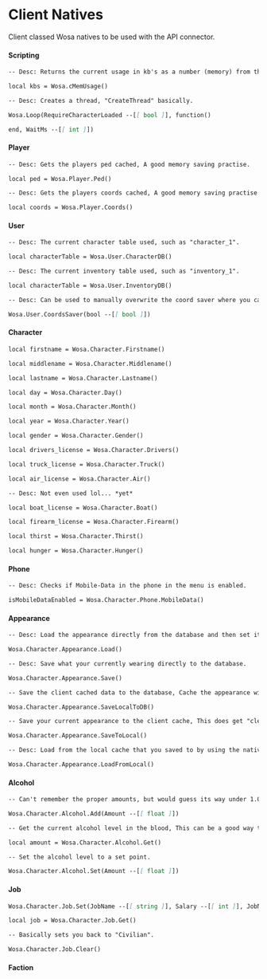 # Client Natives

Client classed Wosa natives to be used with the API connector.

#### Scripting

```Markdown
-- Desc: Returns the current usage in kb's as a number (memory) from the core.

local kbs = Wosa.cMemUsage()
```

```Markdown
-- Desc: Creates a thread, "CreateThread" basically.

Wosa.Loop(RequireCharacterLoaded --[[ bool ]], function()

end, WaitMs --[[ int ]])
```

#### Player

```Markdown
-- Desc: Gets the players ped cached, A good memory saving practise.

local ped = Wosa.Player.Ped()
```

```Markdown
-- Desc: Gets the players coords cached, A good memory saving practise.

local coords = Wosa.Player.Coords()
```

#### User

```Markdown
-- Desc: The current character table used, such as "character_1".

local characterTable = Wosa.User.CharacterDB()
```

```Markdown
-- Desc: The current inventory table used, such as "inventory_1".

local characterTable = Wosa.User.InventoryDB()
```

```Markdown
-- Desc: Can be used to manually overwrite the coord saver where you can save with the "last position". Example if you are in a interior you dont want anyone to be avaliable to spawn back in.

Wosa.User.CoordsSaver(bool --[[ bool ]])
```

#### Character

```Markdown
local firstname = Wosa.Character.Firstname()
```

```Markdown
local middlename = Wosa.Character.Middlename()
```

```Markdown
local lastname = Wosa.Character.Lastname()
```

```Markdown
local day = Wosa.Character.Day()
```

```Markdown
local month = Wosa.Character.Month()
```

```Markdown
local year = Wosa.Character.Year()
```

```Markdown
local gender = Wosa.Character.Gender()
```

```Markdown
local drivers_license = Wosa.Character.Drivers()
```

```Markdown
local truck_license = Wosa.Character.Truck()
```

```Markdown
local air_license = Wosa.Character.Air()
```

```Markdown
-- Desc: Not even used lol... *yet*

local boat_license = Wosa.Character.Boat()
```

```Markdown
local firearm_license = Wosa.Character.Firearm()
```

```Markdown
local thirst = Wosa.Character.Thirst()
```

```Markdown
local hunger = Wosa.Character.Hunger()
```

#### Phone

```Markdown
-- Desc: Checks if Mobile-Data in the phone in the menu is enabled.

isMobileDataEnabled = Wosa.Character.Phone.MobileData()
```

#### Appearance

```Markdown
-- Desc: Load the appearance directly from the database and then set it to your character, stuff such as heritage, face stuff etc and clothes.

Wosa.Character.Appearance.Load()
```

```Markdown
-- Desc: Save what your currently wearing directly to the database.

Wosa.Character.Appearance.Save()
```

```Markdown
-- Save the client cached data to the database, Cache the appearance with "Wosa.Character.Appearance.SaveToLocal()".

Wosa.Character.Appearance.SaveLocalToDB()
```

```Markdown
-- Save your current appearance to the client cache, This does get "cleared" once you load something from database, save another time or leave the server.

Wosa.Character.Appearance.SaveToLocal()
```

```Markdown
-- Desc: Load from the local cache that you saved to by using the native "Wosa.Character.Appearance.SaveToLocal()".

Wosa.Character.Appearance.LoadFromLocal()
```

#### Alcohol

```Markdown
-- Can't remember the proper amounts, but would guess its way under 1.0.

Wosa.Character.Alcohol.Add(Amount --[[ float ]])
```

```Markdown
-- Get the current alcohol level in the blood, This can be a good way to see how much you should add to make it somewhat legit.

local amount = Wosa.Character.Alcohol.Get()
```

```Markdown
-- Set the alcohol level to a set point.

Wosa.Character.Alcohol.Set(Amount --[[ float ]])
```

#### Job

```Markdown
Wosa.Character.Job.Set(JobName --[[ string ]], Salary --[[ int ]], JobNameLabel --[[ string ]])
```

```Markdown
local job = Wosa.Character.Job.Get()
```

```Markdown
-- Basically sets you back to "Civilian".

Wosa.Character.Job.Clear()
```

#### Faction

```Markdown

```

```Markdown

```

```Markdown

```